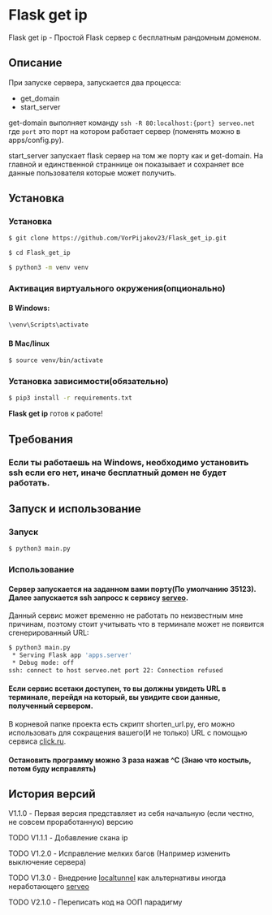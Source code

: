 # Flask get ip

Flask get ip - Простой Flask сервер с бесплатным рандомным доменом.


## Описание

При запуске сервера, запускается два процесса:
- get_domain
- start_server

get-domain выполняет команду `ssh -R 80:localhost:{port} serveo.net` где `port` это порт на котором работает сервер (поменять можно в apps/config.py).

start_server запускает flask сервер на том же порту как и get-domain. На главной и единственной страннице он показывает и сохраняет все данные пользователя которые может получить.

## Установка

### Установка

```bash
$ git clone https://github.com/VorPijakov23/Flask_get_ip.git

$ cd Flask_get_ip

$ python3 -m venv venv
```

### Активация виртуального окружения(опционально)
#### В Windows:
``` bash
\venv\Scripts\activate
```
#### В Mac/linux
```bash
$ source venv/bin/activate
```

### Установка зависимости(обязательно)

```bash
$ pip3 install -r requirements.txt
```

**Flask get ip** готов к работе!

## Требования

### Если ты работаешь на Windows, необходимо установить ssh если его нет, иначе бесплатный домен не будет работать.


## Запуск и использование
### Запуск
```bash
$ python3 main.py
```
### Использование
#### Сервер запускается на заданном вами порту(По умолчанию 35123). Далее запускается ssh запросс к сервису [serveo](https://serveo.net/).
Данный сервис может временно не работать по неизвестным мне причинам, поэтому стоит учитывать что в терминале может не появится сгенерированный URL:
```bash
$ python3 main.py
 * Serving Flask app 'apps.server'
 * Debug mode: off
ssh: connect to host serveo.net port 22: Connection refused
```
#### Если сервис всетаки доступен, то вы должны увидеть URL в терминале, перейдя на который, вы увидите свои данные, полученный сервером.
В корневой папке проекта есть скрипт shorten_url.py, его можно использовать для сокращения вашего(И не только) URL с помощью сервиса [click.ru](https://clck.ru/).

#### Остановить программу можно 3 раза нажав ^C (Знаю что костыль, потом буду исправлять)


## История версий

V1.1.0 - Первая версия представляет из себя начальную (если честно, не совсем проработанную) версию

TODO V1.1.1 - Добавление скана ip

TODO V1.2.0 - Исправление мелких багов (Например изменить выключение сервера)

TODO V1.3.0 - Внедрение [localtunnel](https://github.com/localtunnel/localtunnel) как альтернативы иногда неработающего [serveo](https://serveo.net/)

TODO V2.1.0 - Переписать код на ООП парадигму
